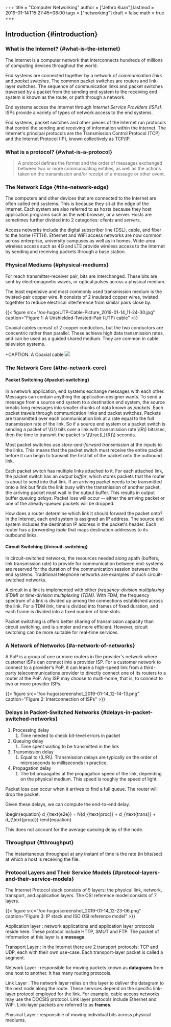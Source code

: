 +++
title = "Computer Networking"
author = ["Jethro Kuan"]
lastmod = 2019-01-14T15:27:45+08:00
tags = ["networking"]
draft = false
math = true
+++

## Introduction {#introduction}


### What is the Internet? {#what-is-the-internet}

The internet is a computer network that interconnects hundreds of
millions of computing devices throughout the world.

End systems are connected together by a network of _communication links_
and _packet switches_. The common packet switches are routers and
link-layer switches. The sequence of communication links and packet
switches traversed by a packet from the sending end system to the
receiving end system is known as the route, or path through a network.

End systems access the internet through _Internet Service Providers
(ISPs)_. ISPs provide a variety of types of network access to the end
systems.

End systems, packet switches and other pieces of the Internet run
protocols that control the sending and receiving of information within
the internet. The Internet's principal protocols are the Transmission
Control Protocol (TCP) and the Internet Protocol (IP), known
collectively as TCP/IP.


### What is a protocol? {#what-is-a-protocol}

> A protocol defines the format and the order of messages exchanged
> between two or more communicating entities, as well as the actions
> taken on the transmission and/or receipt of a message or other event.


### The Network Edge {#the-network-edge}

The computers and other devices that are connected to the Internet are
often called end systems. This is because they sit at the edge of the
Internet. Each system are also referred to as hosts because they host
application programs such as the web browser, or a server. Hosts are
sometimes further divided into 2 categories: _clients_ and _servers_.

Access networks include the digital subscriber line (DSL), cable, and
fiber to the home (FTTH). Ethernet and WiFi access networks are now
common across enterprise, university campuses as well as in homes.
Wide-area wireless access such as 4G and LTE provide wireless access
to the Internet by sending and receiving packets through a base
station.


### Physical Mediums {#physical-mediums}

For reach transmitter-receiver pair, bits are interchanged. These bits
are sent by electromagnetic waves, or optical pulses across a physical
medium.

The least expensive and most commonly used transmission medium is the
twisted-pair copper wire. It consists of 2 insulated copper wires,
twisted togethter to reduce electrical interference from similar pairs
close by.

{{< figure src="/ox-hugo/UTP-Cable-Picture_2019-01-14_11-24-30.jpg" caption="Figure 1: A Unshielded-Twisted-Pair (UTP) cable" >}}

Coaxial cables consist of 2 copper conductors, but the two conductors
are concentric rather than parallel. These achieve high data
transmission rates, and can be used as a guided shared medium. They
are common in cable television systems.

+CAPTION: A Coaxial cable
![](/ox-hugo/SW-33020-6_3_2019-01-14_11-25-43.jpg)


### The Network Core {#the-network-core}


#### Packet Switching {#packet-switching}

In a network application, end systems exchange messages with each
other. Messages can contain anything the application designer wants.
To send a message from a source end system to a destination end
system, the source breaks long messages into smaller chunks of data
known as _packets_. Each packet travels through communication links and
packet switches. Packets are transmitted over each communication link
at a rate equal to the full transmission rate of the link. So if a
source end system or a packet switch is sending a packet of \\(L\\) bits
over a link with transmission rate \\(R\\) bits/sec, then the time to
transmit the packet is \\(\frac{L}{R}\\) seconds.

Most packet switches use _store-and-forward transmission_ at the inputs
to the links. This means that the packet switch must receive the
entire packet before it can begin to transmit the first bit of the
packet onto the outbound link.

Each packet switch has multiple links attached to it. For each
attached link, the packet switch has an _output buffer_, which stores
packets that the router is about to send into that link. If an
arriving packet needs to be transmitted onto a link but finds the link
busy with the transmission of another packet, the arriving packet must
wait in the output buffer. This results in output buffer _queuing
delays_. Packet loss will occur -- either the arriving packet or one of
the already-queued packets will be dropped.

How does a router determine which link it should forward the packet
onto? In the Internet, each end system is assigned an IP address. The
source end system includes the destination IP address in the packet's
header. Each router has a _forwarding table_ that maps destination
addresses to its outbound links.


#### Circuit Switching {#circuit-switching}

In circuit-switched networks, the resources needed along apath
(buffers, link transmission rate) to provide for communication between
end-systems are reserved for the duration of the communication session
between the end systems. Traditional telephone networks are examples
of such circuit-switched networks.

A circuit in a link is implemented with either _frequency-division
multiplexing (FDM)_ or _time-division multiplexing (TDM)_. With FDM, the
frequency spectrum of a link is divided up among the connections
established across the link. For a TDM link, time is divided into
frames of fixed duration, and each frame is divided into a fixed
number of time slots.

Packet switching is offers better sharing of transmission capacity
than circuit switching, and is simpler and more efficient. However,
circuit switching can be more suitable for real-time services.


### A Network of Networks {#a-network-of-networks}

A PoP is a group of one or more routers in the provider's network
where customer ISPs can connect into a provider ISP. For a customer
network to connect to a provider's PoP, it can lease a high-speed link
from a third-party telecommunications provider to directly connect one
of its routers to a router at the PoP. Any ISP may choose to
multi-home, that is, to connect to two or more provider ISPs.

{{< figure src="/ox-hugo/screenshot_2019-01-14_12-14-13.png" caption="Figure 2: Interconnection of ISPs" >}}


### Delays in Packet-Switched Networks {#delays-in-packet-switched-networks}

1.  Processing delay
    1.  Time needed to check bit-level errors in packet
2.  Queuing delay
    1.  Time spent waiting to be transmitted in the link
3.  Transmission delay
    1.  Equal to \\(L/R\\). Transmission delays are typically on the order
        of microseconds to milliseconds in practice.
4.  Propagation delay
    1.  The bit propagates at the propagation speed of the link,
        depending on the physical medium. This speed is roughly the
        speed of light.

Packet loss can occur when it arrives to find a full queue. The router
will drop the packet.

Given these delays, we can compute the end-to-end delay.

\begin{equation}
  d\_{\text{e2e}} = N(d\_{\text{proc}} + d\_{\text{trans}} + d\_{\text{prop}})
\end{equation}

This does not account for the average queuing delay of the node.


### Throughput {#throughput}

The instantaneous throughput at any instant of time is the rate (in
bits/sec) at which a host is receiving the file.


### Protocol Layers and Their Service Models {#protocol-layers-and-their-service-models}

The Internet Protocol stack consists of 5 layers: the physical link,
network, transport, and application layers. The OSI reference model
consists of 7 layers.

{{< figure src="/ox-hugo/screenshot_2019-01-14_12-23-06.png" caption="Figure 3: IP stack and ISO OSI reference model" >}}

Application layer
: network applications and application layer
    protocols reside here. These protocol include HTTP, SMUT and FTP.
    The packet of information at this layer is a **message**.

Transport Layer
: in the Internet there are 2 transport protocols:
    TCP and UDP, each with their own use-case. Each transport-layer
    packet is called a segment.

Network Layer
: responsible for moving packets known as **datagrams**
    from one host to another. It has many routing protocols.

Link Layer
: The network layer relies on this layer to deliver the
    datagram to the next node along the route. These
    services depend on the specific link-layer protocol
    employed for the link. For example, cable access
    networks may use the DOCSIS protocol. Link layer
    protocols include Ethernet and WiFi. Link-layer
    packets are referred to as **frames**.

Physical Layer
: responsible of moving individual bits across
    physical mediums.
